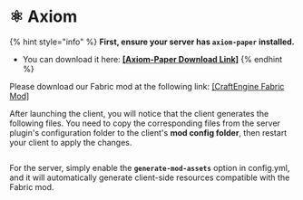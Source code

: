 # ⚛️ Axiom

{% hint style="info" %}
**First, ensure your server has `axiom-paper` installed.**

- You can download it here: [**\[Axiom-Paper Download Link\]**](https://modrinth.com/plugin/axiom-paper-plugin)
  {% endhint %}

Please download our Fabric mod at the following link: [\[CraftEngine Fabric Mod\]](https://github.com/Xiao-MoMi/craft-engine/releases)

After launching the client, you will notice that the client generates the following files. You need to copy the corresponding files from the server plugin's configuration folder to the client's **mod config folder**, then restart your client to apply the changes.

<figure><img src="https://1836335287-files.gitbook.io/~/files/v0/b/gitbook-x-prod.appspot.com/o/spaces%2FOgvQ1fEJPROp7131PPlK%2Fuploads%2Fk3g3YIkoqiEkaBJi7HWV%2Fimage.png?alt=media&#x26;token=6f45b153-4685-4abe-a3b1-432fff72b0c2" alt=""><figcaption></figcaption></figure>

For the server, simply enable the **`generate-mod-assets`** option in config.yml, and it will automatically generate client-side resources compatible with the Fabric mod.

<figure><img src="https://1836335287-files.gitbook.io/~/files/v0/b/gitbook-x-prod.appspot.com/o/spaces%2FOgvQ1fEJPROp7131PPlK%2Fuploads%2FnTvFcpyUSgMiKIxaoz2Y%2Faxiom.png?alt=media&#x26;token=90406779-0044-46a0-8abb-b7df71a61b06" alt=""><figcaption></figcaption></figure>
